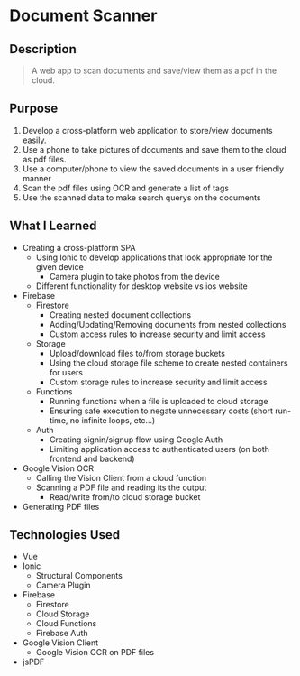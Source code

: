 # **Document Scanner**

## Description

> A web app to scan documents and save/view them as a pdf in the cloud.

## Purpose

1. Develop a cross-platform web application to store/view documents easily. 
2. Use a phone to take pictures of documents and save them to the cloud as pdf files.
3. Use a computer/phone to view the saved documents in a user friendly manner
3. Scan the pdf files using OCR and generate a list of tags
4. Use the scanned data to make search querys on the documents

## What I Learned

- Creating a cross-platform SPA 
	- Using Ionic to develop applications that look appropriate for the given device
		- Camera plugin to take photos from the device
	- Different functionality for desktop website vs ios website
- Firebase
	- Firestore
		- Creating nested document collections
		- Adding/Updating/Removing documents from nested collections
		- Custom access rules to increase security and limit access
	- Storage
		- Upload/download files to/from storage buckets
		- Using the cloud storage file scheme to create nested containers for users
		- Custom storage rules to increase security and limit access
	- Functions
		- Running functions when a file is uploaded to cloud storage
		- Ensuring safe execution to negate unnecessary costs (short run-time, no infinite loops, etc...)
	- Auth
		- Creating signin/signup flow using Google Auth
		- Limiting application access to authenticated users (on both frontend and backend)
- Google Vision OCR
	- Calling the Vision Client from a cloud function
	- Scanning a PDF file and reading its the output
		- Read/write from/to cloud storage bucket
- Generating PDF files

## Technologies Used

- Vue
- Ionic
	- Structural Components
	- Camera Plugin
- Firebase
	- Firestore
	- Cloud Storage
	- Cloud Functions
	- Firebase Auth
- Google Vision Client
	- Google Vision OCR on PDF files
- jsPDF